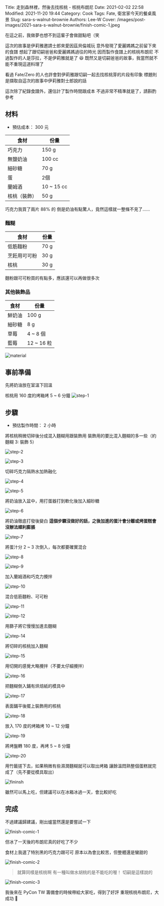 Title: 走到森林裡，然後去找核桃 - 核桃布朗尼
Date: 2021-02-02 22:58
Modified: 2021-11-20 19:44
Category: Cook
Tags: Fate, 衛宮家今天的餐桌風景
Slug: sara-s-walnut-brownie
Authors: Lee-W
Cover: /images/post-images/2021-sara-s-walnut-brownie/finish-comic-1.jpeg

在這之前，我做夢也想不到這輩子會做甜點吧（笑

<!--more-->

這次的故事是伊莉雅邀請士郎來愛因茲貝倫城玩
意外發現了愛麗媽媽之前留下來的食譜
想起了跟切嗣爸爸和愛麗媽媽過往的時光
因而製作食譜上的核桃布朗尼
不過製作的人是莎拉，不是伊莉雅就是了 😆
既然又是切嗣爸爸的故事，我當然就不能不重現這道料理了

看過 Fate/Zero 的人也許會對伊莉雅跟切嗣一起去找核桃芽的片段有印象
標題則是擷取自這次的故事中伊莉雅對士郎說的話

這次除了紀錄食譜外，還估計了製作時間跟成本
不過非常不精準就是了，請斟酌參考

## 材料
* 預估成本： 300 元

| 食材 | 份量 |
|---|---|
| 巧克力 | 150 g |
| 無鹽奶油 | 100 cc |
| 細砂糖 | 70 g|
| 蛋 | 2個 |
| 蘭姆酒 | 10 ~ 15 cc |
| 核桃（裝飾）| 50 g |

巧克力我買了兩片 88% 的
倒是奶油有點驚人，竟然這樣就一整條不見了......

### 麵糊
| 食材 | 份量 |
| --- | --- |
| 低筋麵粉 | 70 g |
| 烹飪用可可粉 | 30 g |
| 核桃 | 30 g |

麵粉跟可可粉買的有點多，應該還可以再做很多次

### 其他裝飾品
| 食材 | 份量 |
| --- | --- |
| 鮮奶油 | 100 g |
| 細砂糖 | 8 g |
| 草莓 | 4 ~ 8 個 |
| 藍莓 | 12 ~ 16 粒 |

![material]({static}/images/post-images/2021-sara-s-walnut-brownie/material.jpeg)

## 事前準備
先將奶油放在室溫下回溫

核桃用 160 度的烤箱烤 5 ~ 6 分鐘
![step-1]({static}/images/post-images/2021-sara-s-walnut-brownie/step-1.jpeg)

## 步驟
* 預估製作時間： 2 小時

將核桃稍微切碎後分成混入麵糊用跟裝飾用
裝飾用的要比混入麵糊的多一些（約麵糊 3: 裝飾 5）

![step-2]({static}/images/post-images/2021-sara-s-walnut-brownie/step-2.jpeg)

![step-3]({static}/images/post-images/2021-sara-s-walnut-brownie/step-3.jpeg)

切碎巧克力隔熱水加熱融化

![step-4]({static}/images/post-images/2021-sara-s-walnut-brownie/step-4.jpeg)

![step-5]({static}/images/post-images/2021-sara-s-walnut-brownie/step-5.jpeg)

將奶油放入盆中，用打蛋器打到軟化後加入細砂糖

![step-6]({static}/images/post-images/2021-sara-s-walnut-brownie/step-6.jpeg)

將奶油徹底打發後變白
**這個步驟沒做好的話，之後加進的蛋汁會分離或烤蛋糕會沒辦法順利膨脹**

![step-7]({static}/images/post-images/2021-sara-s-walnut-brownie/step-7.jpeg)

將蛋汁分 2 ~ 3 次倒入，每次都要確實混合

![step-8]({static}/images/post-images/2021-sara-s-walnut-brownie/step-8.jpeg)

![step-9]({static}/images/post-images/2021-sara-s-walnut-brownie/step-9.jpeg)

加入蘭姆酒和巧克力攪拌

![step-10]({static}/images/post-images/2021-sara-s-walnut-brownie/step-10.jpeg)

混合低筋麵粉、可可粉

![step-11]({static}/images/post-images/2021-sara-s-walnut-brownie/step-11.jpeg)

![step-12]({static}/images/post-images/2021-sara-s-walnut-brownie/step-12.jpeg)

用篩子將它慢慢加進去麵糊

![step-14]({static}/images/post-images/2021-sara-s-walnut-brownie/step-14.jpeg)

將切碎的核桃加入麵糊

![step-15]({static}/images/post-images/2021-sara-s-walnut-brownie/step-15.jpeg)

用切開的感覺大略攪拌（不要太仔細攪拌）

![step-16]({static}/images/post-images/2021-sara-s-walnut-brownie/step-16.jpeg)

把麵糊倒入鋪有烘焙紙的模具中

![step-17]({static}/images/post-images/2021-sara-s-walnut-brownie/step-17.jpeg)

表面鋪平後擺上裝飾用的核桃

![step-18]({static}/images/post-images/2021-sara-s-walnut-brownie/step-18.jpeg)

放入 170 度的烤箱烤 10 ~ 12 分鐘

![step-19]({static}/images/post-images/2021-sara-s-walnut-brownie/step-19.jpeg)

將烤盤轉 180 度，再烤 5 ~ 8 分鐘

![step-20]({static}/images/post-images/2021-sara-s-walnut-brownie/step-20.jpeg)

用竹籤搓下去，如果稍微有些濕潤麵糊就可以取出烤箱
讓餘溫悶熟整個蛋糕就完成了（先不要從模具取出）

![fininsh]({static}/images/post-images/2021-sara-s-walnut-brownie/fininsh.jpeg)

雖然可以馬上吃，但建議可以在冰箱冰過一天，會比較好吃

## 完成
不過建議歸建議，剛出爐當然還是要嘗試一下

![finish-comic-1]({static}/images/post-images/2021-sara-s-walnut-brownie/finish-comic-1.jpeg)

但冰了一天後的布朗尼真的好吃了不少

食材上我選了特別黑的巧克力跟可可
原本以為會比較苦，但整體還是蠻甜的

![finish-comic-2]({static}/images/post-images/2021-sara-s-walnut-brownie/finish-comic-2.jpeg)

> 就算同樣是核桃啊
> 有一種叫做水胡桃的是不能吃的喔！
> 切嗣是這樣說的

![finish-comic-3]({static}/images/post-images/2021-sara-s-walnut-brownie/finish-comic-3.jpeg)

我後來在 PyCon TW 籌備會的時候帶給大家吃，得到了好評
重現核桃布朗尼，大成功 🎉
